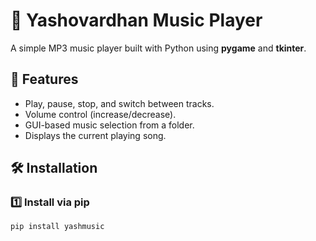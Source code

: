 # 🎵 Yashovardhan Music Player

A simple MP3 music player built with Python using **pygame** and **tkinter**.

## 🚀 Features
- Play, pause, stop, and switch between tracks.
- Volume control (increase/decrease).
- GUI-based music selection from a folder.
- Displays the current playing song.

## 🛠 Installation

### **1️⃣ Install via pip**
```bash
pip install yashmusic
